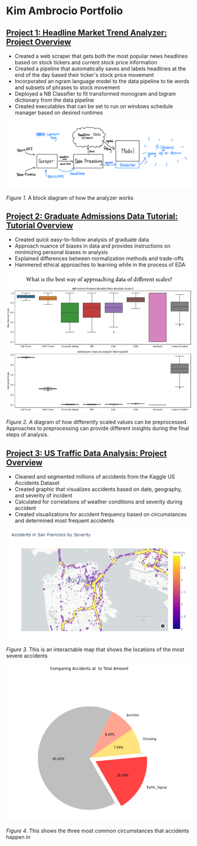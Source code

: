 # Kim Ambrocio Portfolio

## [Project 1: Headline Market Trend Analyzer: Project Overview](https://github.com/ambrociok/headlineMarketCorrelator)
- Created a web scraper that gets both the most popular news headlines based on stock tickers and current stock price information
- Created a pipeline that automatically saves and labels headlines at the end of the day based their ticker's stock price movement
- Incorporated an ngram language model to the data pipeline to tie words and subsets of phrases to stock movement
- Deployed a NB Classifier to fit transformed monogram and bigram dictionary from the data pipeline
- Created executables that can be set to run on windows schedule manager based on desired runtimes

![](/blockDiagram.png)

*Figure 1.* A block diagram of how the analyzer works

## [Project 2: Graduate Admissions Data Tutorial: Tutorial Overview](https://github.com/ambrociok/graduateAdmissionsTutorial)
- Created quick easy-to-follow analysis of graduate data
- Approach nuance of biases in data and provides instructions on minimizing personal biases in analysis
- Explained differences between normalization methods and trade-offs
- Hammered ethical approaches to learning while in the process of EDA

![](/scalingValues.png)

*Figure 2.* A diagram of how differently scaled values can be preprocessed. Approaches to preprocessing can provide different insights during the final steps of analysis.

## [Project 3: US Traffic Data Analysis: Project Overview](https://github.com/ambrociok/accidentData)
- Cleaned and segmented millions of accidents from the Kaggle US Accidents Dataset
- Created graphic that visualizes accidents based on date, geography, and severity of incident
- Calculated for correlations of weather conditions and severity during accident
- Created visualizations for accident frequency based on circumstances and determined most frequent accidents 

![](/accidentHeatMapSF.png)

*Figure 3.* This is an interactable map that shows the locations of the most severe accidents

![](/accidentsByCircumstance.png)

*Figure 4.* This shows the three most common circumstances that accidents happen in
